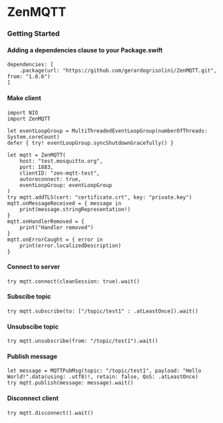 # ZenMQTT

### Getting Started

#### Adding a dependencies clause to your Package.swift

```
dependencies: [
    .package(url: "https://github.com/gerardogrisolini/ZenMQTT.git", from: "1.0.6")
]
```

#### Make client
```
import NIO
import ZenMQTT

let eventLoopGroup = MultiThreadedEventLoopGroup(numberOfThreads: System.coreCount)
defer { try! eventLoopGroup.syncShutdownGracefully() }

let mqtt = ZenMQTT(
    host: "test.mosquitto.org",
    port: 1883,
    clientID: "zen-mqtt-test",
    autoreconnect: true,
    eventLoopGroup: eventLoopGroup
)
try mqtt.addTLS(cert: "certificate.crt", key: "private.key")
mqtt.onMessageReceived = { message in
    print(message.stringRepresentation!)
}
mqtt.onHandlerRemoved = {
    print("Handler removed")
}
mqtt.onErrorCaught = { error in
    print(error.localizedDescription)
}

```

#### Connect to server
```
try mqtt.connect(cleanSession: true).wait()
```

#### Subscibe topic
```
try mqtt.subscribe(to: ["/topic/test1" : .atLeastOnce]).wait()
```

#### Unsubscibe topic
```
try mqtt.unsubscribe(from: "/topic/test1").wait()
```

#### Publish message
```
let message = MQTTPubMsg(topic: "/topic/test1", payload: "Hello World!".data(using: .utf8)!, retain: false, QoS: .atLeastOnce)
try mqtt.publish(message: message).wait()
```

#### Disconnect client
```
try mqtt.disconnect().wait()
```
